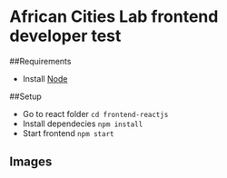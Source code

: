 # African Cities Lab frontend developer test

##Requirements
* Install [Node](https://nodejs.org/en/download/)

##Setup
* Go to react folder `cd frontend-reactjs`
* Install dependecies `npm install`
* Start frontend `npm start`

## Images
